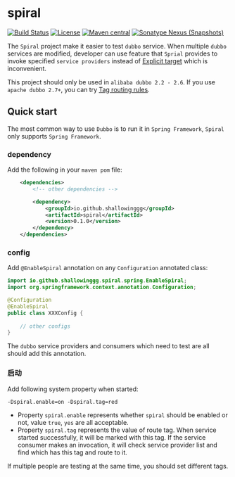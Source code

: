 # spiral

[![Build Status](https://travis-ci.com/shallowinggg/spiral.svg?branch=master)](https://travis-ci.com/shallowinggg/spiral)
[![License](http://img.shields.io/:license-apache-brightgreen.svg)](http://www.apache.org/licenses/LICENSE-2.0.html)
[![Maven central](https://maven-badges.herokuapp.com/maven-central/io.github.shallowinggg/spiral/badge.svg)](https://maven-badges.herokuapp.com/maven-central/io.github.shallowinggg/spiral)
[![Sonatype Nexus (Snapshots)](https://img.shields.io/nexus/s/https/oss.sonatype.org/io.github.shallowinggg/spiral.svg)](https://oss.sonatype.org/content/repositories/snapshots/io/github/shallowinggg/spiral/)

The `Spiral` project make it easier to test `dubbo` service. When multiple `dubbo` services are modified, developer can use feature that `Sprial` provides to invoke specified `service providers` instead of [Explicit target](http://dubbo.apache.org/en-us/docs/user/demos/explicit-target.html) which is inconvenient.

This project should only be used in `alibaba dubbo 2.2 - 2.6`. If you use `apache dubbo 2.7+`, you can try [Tag routing rules](http://dubbo.apache.org/en-us/docs/user/demos/routing-rule.html).

## Quick start

The most common way to use `Dubbo` is to run it in `Spring Framework`, `Spiral` only supports `Spring Framework`.

### dependency

Add the following in your `maven pom` file:

```xml
    <dependencies>
        <!-- other dependencies -->

        <dependency>
            <groupId>io.github.shallowinggg</groupId>
            <artifactId>spiral</artifactId>
            <version>0.1.0</version>
        </dependency>
    </dependencies>
```

### config

Add `@EnableSpiral` annotation on any `Configuration` annotated class:

```java
import io.github.shallowinggg.spiral.spring.EnableSpiral;
import org.springframework.context.annotation.Configuration;

@Configuration
@EnableSpiral
public class XXXConfig {
    
    // other configs
}
```

The `dubbo` service providers and consumers which need to test are all should add this annotation.

### 启动

Add following system property when started:

`-Dspiral.enable=on -Dspiral.tag=red`

- Property `spiral.enable` represents whether `spiral` should be enabled or not, value `true`, `yes` are all acceptable.
- Property `spiral.tag` represents the value of route tag. When service started successfully, it will be marked with this tag. If the service consumer makes an invocation, it will check service provider list and find which has this tag and route to it. 

If multiple people are testing at the same time, you should set different tags.
